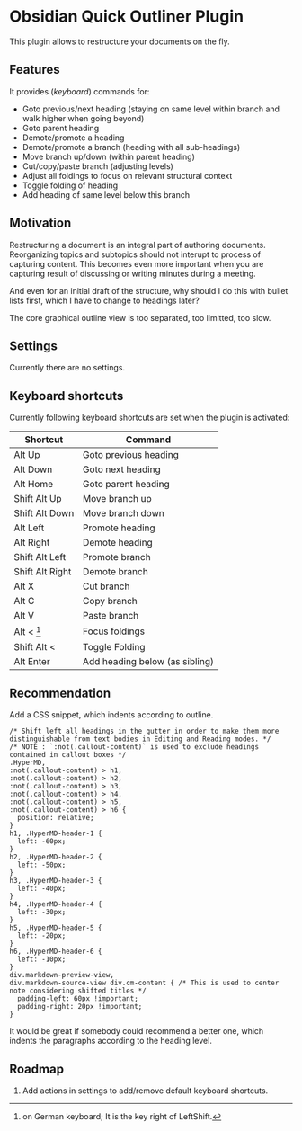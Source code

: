 # Obsidian Quick Outliner Plugin

This plugin allows to restructure your documents on the fly.

## Features

It provides (*keyboard*) commands for:
- Goto previous/next heading (staying on same level within branch and walk higher when going beyond)
- Goto parent heading
- Demote/promote a heading
- Demote/promote a branch (heading with all sub-headings)
- Move branch up/down (within parent heading)
- Cut/copy/paste branch (adjusting levels)
- Adjust all foldings to focus on relevant structural context
- Toggle folding of heading
- Add heading of same level below this branch

## Motivation

Restructuring a document is an integral part of authoring documents. Reorganizing topics and subtopics should not interupt to process of capturing content. This becomes even more important when you are capturing result of discussing or writing minutes during a meeting.

And even for an initial draft of the structure, why should I do this with bullet lists first, which I have to change to headings later?

The core graphical outline view is too separated, too limitted, too slow.

## Settings

Currently there are no settings.

## Keyboard shortcuts

Currently following keyboard shortcuts are set when the plugin is activated:

| **Shortcut** | **Command** |
| --- | --- |
| Alt Up | Goto previous heading |
| Alt Down | Goto next heading |
| Alt Home | Goto parent heading |
| Shift Alt Up | Move branch up |
| Shift Alt Down | Move branch down |
| Alt Left | Promote heading |
| Alt Right | Demote heading |
| Shift Alt Left | Promote branch |
| Shift Alt Right | Demote branch |
| Alt X | Cut branch |
| Alt C | Copy branch |
| Alt V | Paste branch |
| Alt < [^1] | Focus foldings |
| Shift Alt < | Toggle Folding |
| Alt Enter | Add heading below (as sibling) |

[^1]: on German keyboard; It is the key right of LeftShift.

## Recommendation

Add a CSS snippet, which indents according to outline.
```
/* Shift left all headings in the gutter in order to make them more distinguishable from text bodies in Editing and Reading modes. */
/* NOTE : `:not(.callout-content)` is used to exclude headings contained in callout boxes */
.HyperMD, 
:not(.callout-content) > h1,
:not(.callout-content) > h2,
:not(.callout-content) > h3,
:not(.callout-content) > h4,
:not(.callout-content) > h5,
:not(.callout-content) > h6 {
  position: relative;
}
h1, .HyperMD-header-1 {
  left: -60px;
}
h2, .HyperMD-header-2 {
  left: -50px;
}
h3, .HyperMD-header-3 {
  left: -40px;
}
h4, .HyperMD-header-4 {
  left: -30px;
}
h5, .HyperMD-header-5 {
  left: -20px;
}
h6, .HyperMD-header-6 {
  left: -10px;
}
div.markdown-preview-view,
div.markdown-source-view div.cm-content { /* This is used to center note considering shifted titles */
  padding-left: 60px !important;
  padding-right: 20px !important;
}
```
It would be great if somebody could recommend a better one, which indents the paragraphs according to the heading level.

## Roadmap

1. Add actions in settings to add/remove default keyboard shortcuts.
